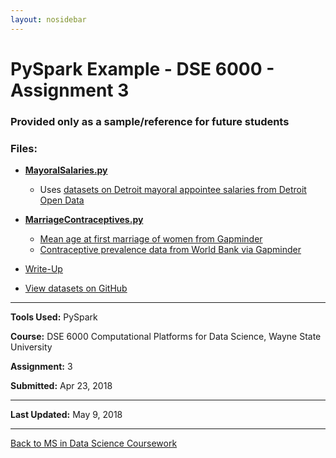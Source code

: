 ```yaml
---
layout: nosidebar
---
```


# PySpark Example - DSE 6000 - Assignment 3

### Provided only as a sample/reference for future students

### Files:

* **[MayoralSalaries.py](http://github.com/dcadata/dcadata.github.io/blob/master/ms-coursework/dse6000-a3-pyspark/MayoralSalaries.py)**
  * Uses [datasets on Detroit mayoral appointee salaries from Detroit Open Data](http://data.detroitmi.gov/Government/Mayoral-Appointee-Salaries/fwu6-4nb5)

* **[MarriageContraceptives.py](http://github.com/dcadata/dcadata.github.io/blob/master/ms-coursework/dse6000-a3-pyspark/MarriageContraceptives.py)**
  * [Mean age at first marriage of women from Gapminder](http://www.gapminder.org/downloads/documentation/gd009)
  * [Contraceptive prevalence data from World Bank via Gapminder](http://data.worldbank.org/indicator/SP.DYN.CONU.ZS)

* [Write-Up](writeup)

* [View datasets on GitHub](http://github.com/dcadata/dcadata.github.io/tree/master/ms-coursework/dse6000-a1-simple-analysis/datasets)

***

**Tools Used:** PySpark

**Course:** DSE 6000 Computational Platforms for Data Science, Wayne State University

**Assignment:** 3

**Submitted:** Apr 23, 2018

***

**Last Updated:** May 9, 2018

***

[Back to MS in Data Science Coursework](/ms)